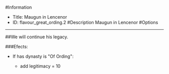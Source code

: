 #Information
 - Title: Maugun in Lencenor
 - ID: flavour_great_ording.2
#Description
Maugun in Lencenor
#Options

___
##We will continue his legacy.

###Efects:<ul><li>If has dynasty is "Of Ording":</li><ul><li>add legitimacy = 10</li></ul></ul>
